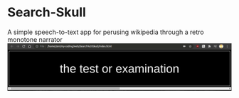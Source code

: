 # Search-Skull
A simple speech-to-text app for perusing wikipedia through a retro monotone narrator
![pic](pic.png)
